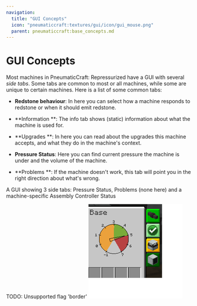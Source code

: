 ```yaml
---
navigation:
  title: "GUI Concepts"
  icon: "pneumaticcraft:textures/gui/icon/gui_mouse.png"
  parent: pneumaticcraft:base_concepts.md
---
```


# GUI Concepts

Most machines in <Color hex="#228">PneumaticCraft: Repressurized</Color> have a GUI with several *side tabs*. Some tabs are common to most or all machines, while some are unique to certain machines. Here is a list of some common tabs:


- **Redstone behaviour**: In here you can select how a machine responds to redstone or when it should emit redstone.
- **Information **: The info tab shows (static) information about what the machine is used for.
- **Upgrades **: In here you can read about the upgrades this machine accepts, and what they do in the machine's context.


- **Pressure Status**: Here you can find current pressure the machine is under and the volume of the machine.
- **Problems **: If the machine doesn't work, this tab will point you in the right direction about what's wrong.

A GUI showing 3 side tabs: Pressure Status, Problems (none here) and a machine-specific Assembly Controller Status

TODO: Unsupported flag 'border'
![](gui_tabs.png)

